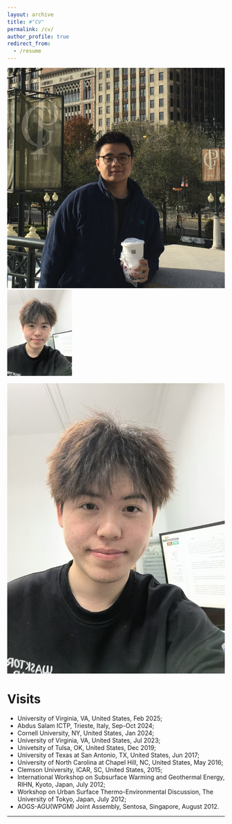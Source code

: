 ```yaml
---
layout: archive
title: #"CV"
permalink: /cv/
author_profile: true
redirect_from:
  - /resume
---
```


<img src="../images/xz1.png" alt="Person's Name">
<img src="../images/zw.jpg" alt="Zhengwang Chen" width="150" height="200" />  

![Zhengwang Chen](../images/zw.jpg)

  
Visits
======

* University of Virginia, VA, United States, Feb 2025;
* Abdus Salam ICTP, Trieste, Italy, Sep-Oct 2024;
* Cornell University, NY, United States, Jan 2024;
* University of Virginia, VA, United States, Jul 2023;
* Univetsity of Tulsa, OK, United States, Dec 2019;
* University of Texas at San Antonio, TX, United States, Jun 2017;
* University of North Carolina at Chapel Hill, NC, United States, May 2016;
* Clemson University, ICAR, SC, United States, 2015;
* International Workshop on Subsurface Warming and Geothermal Energy, RIHN, Kyoto, Japan, July 2012;
* Workshop on Urban Surface Thermo-Environmental Discussion, The University of Tokyo, Japan, July 2012;
* AOGS-AGU(WPGM) Joint Assembly, Sentosa, Singapore, August 2012.

 


  
---

